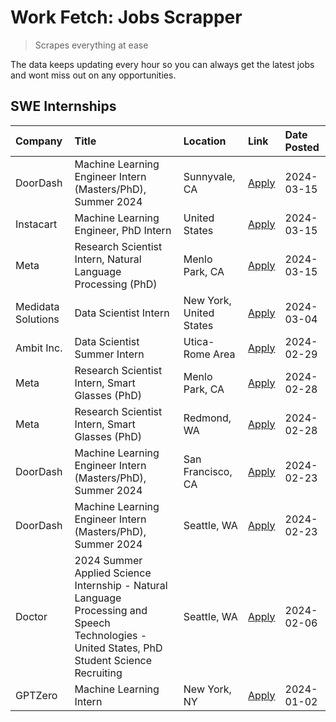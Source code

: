 # Work Fetch: Jobs Scrapper
> Scrapes everything at ease

The data keeps updating every hour so you can always get the latest jobs and wont miss out on any opportunities.

## SWE Internships
<!--START_SECTION:workfetch-->
| Company            | Title                                                                                                                                        | Location                | Link                                                                                                                                                                                                                                                                                                                                                 | Date Posted   |
|:-------------------|:---------------------------------------------------------------------------------------------------------------------------------------------|:------------------------|:-----------------------------------------------------------------------------------------------------------------------------------------------------------------------------------------------------------------------------------------------------------------------------------------------------------------------------------------------------|:--------------|
| DoorDash           | Machine Learning Engineer Intern (Masters/PhD), Summer 2024                                                                                  | Sunnyvale, CA           | [Apply](https://www.linkedin.com/jobs/view/machine-learning-engineer-intern-masters-phd-summer-2024-at-doordash-3736454973?refId=k9R8mFnyiJeJhlpx9eXvSQ%3D%3D&trackingId=3o1YHBMPxQUyc59Svi9StQ%3D%3D&position=2&pageNum=0&trk=public_jobs_jserp-result_search-card)                                                                                 | 2024-03-15    |
| Instacart          | Machine Learning Engineer, PhD Intern                                                                                                        | United States           | [Apply](https://www.linkedin.com/jobs/view/machine-learning-engineer-phd-intern-at-instacart-3815634369?refId=k9R8mFnyiJeJhlpx9eXvSQ%3D%3D&trackingId=yRvHCi2foEQq4vLvwnuL6A%3D%3D&position=5&pageNum=0&trk=public_jobs_jserp-result_search-card)                                                                                                    | 2024-03-15    |
| Meta               | Research Scientist Intern, Natural Language Processing (PhD)                                                                                 | Menlo Park, CA          | [Apply](https://www.linkedin.com/jobs/view/research-scientist-intern-natural-language-processing-phd-at-meta-3858718375?refId=k9R8mFnyiJeJhlpx9eXvSQ%3D%3D&trackingId=hXq3%2BCHLnTZh0OzRj2GJDQ%3D%3D&position=7&pageNum=0&trk=public_jobs_jserp-result_search-card)                                                                                  | 2024-03-15    |
| Medidata Solutions | Data Scientist Intern                                                                                                                        | New York, United States | [Apply](https://www.linkedin.com/jobs/view/data-scientist-intern-at-medidata-solutions-3810253704?refId=k9R8mFnyiJeJhlpx9eXvSQ%3D%3D&trackingId=ZsJcTVvdL9Q5Fws%2FWbbA7g%3D%3D&position=11&pageNum=0&trk=public_jobs_jserp-result_search-card)                                                                                                       | 2024-03-04    |
| Ambit Inc.         | Data Scientist Summer Intern                                                                                                                 | Utica-Rome Area         | [Apply](https://www.linkedin.com/jobs/view/data-scientist-summer-intern-at-ambit-inc-3843121918?refId=k9R8mFnyiJeJhlpx9eXvSQ%3D%3D&trackingId=rG5IE6KDiufO8gxjdyfU1g%3D%3D&position=12&pageNum=0&trk=public_jobs_jserp-result_search-card)                                                                                                           | 2024-02-29    |
| Meta               | Research Scientist Intern, Smart Glasses (PhD)                                                                                               | Menlo Park, CA          | [Apply](https://www.linkedin.com/jobs/view/research-scientist-intern-smart-glasses-phd-at-meta-3811308332?refId=k9R8mFnyiJeJhlpx9eXvSQ%3D%3D&trackingId=%2B2nQdACioX2ATUsbiCpLXA%3D%3D&position=13&pageNum=0&trk=public_jobs_jserp-result_search-card)                                                                                               | 2024-02-28    |
| Meta               | Research Scientist Intern, Smart Glasses (PhD)                                                                                               | Redmond, WA             | [Apply](https://www.linkedin.com/jobs/view/research-scientist-intern-smart-glasses-phd-at-meta-3811304794?refId=k9R8mFnyiJeJhlpx9eXvSQ%3D%3D&trackingId=JixFYRaEPOyl%2BPtv7FxuOw%3D%3D&position=14&pageNum=0&trk=public_jobs_jserp-result_search-card)                                                                                               | 2024-02-28    |
| DoorDash           | Machine Learning Engineer Intern (Masters/PhD), Summer 2024                                                                                  | San Francisco, CA       | [Apply](https://www.linkedin.com/jobs/view/machine-learning-engineer-intern-masters-phd-summer-2024-at-doordash-3736457737?refId=k9R8mFnyiJeJhlpx9eXvSQ%3D%3D&trackingId=G7TZAxn4bsTlDoAK9aHrCQ%3D%3D&position=3&pageNum=0&trk=public_jobs_jserp-result_search-card)                                                                                 | 2024-02-23    |
| DoorDash           | Machine Learning Engineer Intern (Masters/PhD), Summer 2024                                                                                  | Seattle, WA             | [Apply](https://www.linkedin.com/jobs/view/machine-learning-engineer-intern-masters-phd-summer-2024-at-doordash-3736455966?refId=k9R8mFnyiJeJhlpx9eXvSQ%3D%3D&trackingId=uSB5Y8QH0MUzX4ko8IzBtw%3D%3D&position=4&pageNum=0&trk=public_jobs_jserp-result_search-card)                                                                                 | 2024-02-23    |
| Doctor             | 2024 Summer Applied Science Internship - Natural Language Processing and Speech Technologies - United States, PhD Student Science Recruiting | Seattle, WA             | [Apply](https://www.linkedin.com/jobs/view/2024-summer-applied-science-internship-natural-language-processing-and-speech-technologies-united-states-phd-student-science-recruiting-at-doctor-3819405754?refId=k9R8mFnyiJeJhlpx9eXvSQ%3D%3D&trackingId=i%2BJzLbv3cZQ2nbL0x8pA5g%3D%3D&position=15&pageNum=0&trk=public_jobs_jserp-result_search-card) | 2024-02-06    |
| GPTZero            | Machine Learning Intern                                                                                                                      | New York, NY            | [Apply](https://www.linkedin.com/jobs/view/machine-learning-intern-at-gptzero-3796844451?refId=k9R8mFnyiJeJhlpx9eXvSQ%3D%3D&trackingId=Crq4%2Bl1JHroW%2BPkKygRqxw%3D%3D&position=10&pageNum=0&trk=public_jobs_jserp-result_search-card)                                                                                                              | 2024-01-02    |
<!--END_SECTION:workfetch-->
